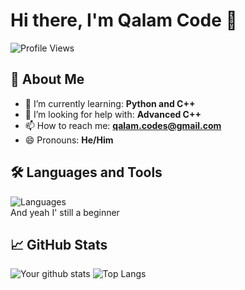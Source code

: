 # Hi there, I'm Qalam Code 👋

![Profile Views](https://komarev.com/ghpvc/?username=mr-qalam-code&color=blue)

## 🚀 About Me
- 🌱 I’m currently learning: **Python and C++**
- 🤔 I’m looking for help with: **Advanced C++**
- 📫 How to reach me: **qalam.codes@gmail.com**
- 😄 Pronouns: **He/Him**

## 🛠️ Languages and Tools
![Languages](https://skillicons.dev/icons?i=py,github,cpp)  
And yeah I' still a beginner

## 📈 GitHub Stats

![Your github stats](https://github-readme-stats.vercel.app/api?username=mr-qalam-code&show_icons=true&hide_border=true&count_private=true&theme=github_dark)
![Top Langs](https://github-readme-stats.vercel.app/api/top-langs/?username=mr-qalam-code&layout=compact&theme=github_dark)

